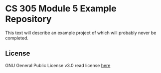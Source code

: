 # CS 305 Module 5 Example Repository

This text will describe an example project of which will probably never be completed.

## License
GNU General Public License v3.0 read license [here](https://github.com/qejmc/CS305_Module5/blob/main/LICENSE)
